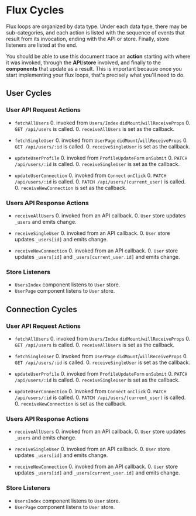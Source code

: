# Flux Cycles

Flux loops are organized by data type. Under each data type, there may
be sub-categories, and each action is listed with the sequence of events
that result from its invocation, ending with the API or store. Finally,
store listeners are listed at the end.

You should be able to use this document trace an **action** starting
with where it was invoked, through the **API**/**store** involved, and
finally to the **components** that update as a result. This is important
because once you start implementing your flux loops, that's precisely
what you'll need to do.


## User Cycles

### User API Request Actions

* `fetchAllUsers`
  0. invoked from `Users/Index` `didMount`/`willReceiveProps`
  0. `GET /api/users` is called.
  0. `receiveAllUsers` is set as the callback.

* `fetchSingleUser`
  0. invoked from `UserPage` `didMount`/`willReceiveProps`
  0. `GET /api/users/:id` is called.
  0. `receiveSingleUser` is set as the callback.

* `updateUserProfile`
  0. invoked from `ProfileUpdateForm` `onSubmit`
  0. `PATCH /api/users/:id` is called.
  0. `receiveSingleUser` is set as the callback.

* `updateUserConnection`
  0. invoked from `Connect` `onClick`
  0. `PATCH /api/users/:id` is called.
  0. `PATCH /api/users/(current_user)` is called.
  0. `receiveNewConnection` is set as the callback.



### Users API Response Actions

* `receiveAllUsers`
  0. invoked from an API callback.
  0. `User` store updates `_users` and emits change.

* `receiveSingleUser`
  0. invoked from an API callback.
  0. `User` store updates `_users[id]` and emits change.

* `receiveNewConnection`
  0. invoked from an API callback.
  0. `User` store updates `_users[id]` and `_users[current_user.id]` and emits change.


### Store Listeners

* `UsersIndex` component listens to `User` store.
* `UserPage` component listens to `User` store.


## Connection Cycles

### User API Request Actions

* `fetchAllUsers`
  0. invoked from `Users/Index` `didMount`/`willReceiveProps`
  0. `GET /api/users` is called.
  0. `receiveAllUsers` is set as the callback.

* `fetchSingleUser`
  0. invoked from `UserPage` `didMount`/`willReceiveProps`
  0. `GET /api/users/:id` is called.
  0. `receiveSingleUser` is set as the callback.

* `updateUserProfile`
  0. invoked from `ProfileUpdateForm` `onSubmit`
  0. `PATCH /api/users/:id` is called.
  0. `receiveSingleUser` is set as the callback.

* `updateUserConnection`
  0. invoked from `Connect` `onClick`
  0. `PATCH /api/users/:id` is called.
  0. `PATCH /api/users/(current_user)` is called.
  0. `receiveNewConnection` is set as the callback.



### Users API Response Actions

* `receiveAllUsers`
  0. invoked from an API callback.
  0. `User` store updates `_users` and emits change.

* `receiveSingleUser`
  0. invoked from an API callback.
  0. `User` store updates `_users[id]` and emits change.

* `receiveNewConnection`
  0. invoked from an API callback.
  0. `User` store updates `_users[id]` and `_users[current_user.id]` and emits change.


### Store Listeners

* `UsersIndex` component listens to `User` store.
* `UserPage` component listens to `User` store.

